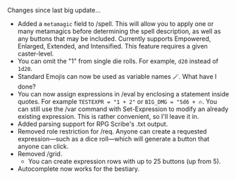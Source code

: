 Changes since last big update...
  - Added a `metamagic` field to /spell. This will allow you to apply one or many metamagics before determining the spell description, as well as any buttons that may be included. Currently supports Empowered, Enlarged, Extended, and Intensified. This feature requires a given caster-level.
  - You can omit the "1" from single die rolls. For example, `d20` instead of `1d20`.
  - Standard Emojis can now be used as variable names 🪄. What have I done?
  - You can now assign expressions in /eval by enclosing a statement inside quotes. For example `TESTEXPR = "1 + 2"` or `BIG_DMG = "5d6 + 🔥`. You can still use the /var command with Set-Expression to modify an already existing expression. This is rather convenient, so I'll leave it in.
  - Added parsing support for RPG Scribe's .txt output.
  - Removed role restriction for /req. Anyone can create a requested expression—such as a dice roll—which will generate a button that anyone can click.
  - Removed /grid.
    - You can create expression rows with up to 25 buttons (up from 5).
  - Autocomplete now works for the bestiary.

